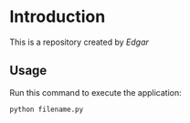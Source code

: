 # Introduction


This is a repository created by *Edgar*


## Usage


Run this command to execute the application:


`python filename.py`

 

```
